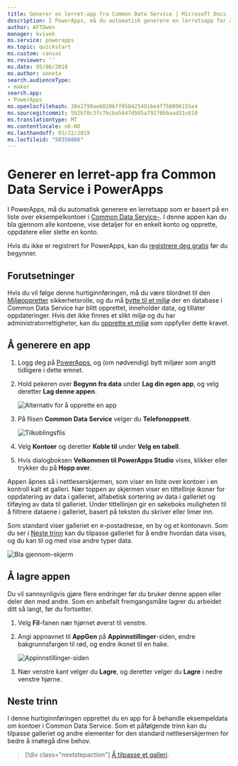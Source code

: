 ```yaml
---
title: Generer en lerret-app fra Common Data Service | Microsoft Docs
description: I PowerApps, må du automatisk generere en lerretsapp for å behandle data i Common Data Service
author: AFTOwen
manager: kvivek
ms.service: powerapps
ms.topic: quickstart
ms.custom: canvas
ms.reviewer: ''
ms.date: 05/06/2018
ms.author: anneta
search.audienceType:
- maker
search.app:
- PowerApps
ms.openlocfilehash: 38e2798ae60206ff0584254916e4f750096155e4
ms.sourcegitcommit: 5b2b70c3fc7bcba5647d505a79276bbaad31c610
ms.translationtype: MT
ms.contentlocale: nb-NO
ms.lasthandoff: 03/22/2019
ms.locfileid: "58356866"
---
```

# <a name="generate-a-canvas-app-from-common-data-service-in-powerapps"></a>Generer en lerret-app fra Common Data Service i PowerApps

I PowerApps, må du automatisk generere en lerretsapp som er basert på en liste over eksempelkontoer i [Common Data Service-](../common-data-service/data-platform-intro.md). I denne appen kan du bla gjennom alle kontoene, vise detaljer for en enkelt konto og opprette, oppdatere eller slette en konto.

Hvis du ikke er registrert for PowerApps, kan du [registrere deg gratis](https://web.powerapps.com?utm_source=padocs&utm_medium=linkinadoc&utm_campaign=referralsfromdoc) før du begynner.

## <a name="prerequisites"></a>Forutsetninger

Hvis du vil følge denne hurtiginnføringen, må du være tilordnet til den [Miljøoppretter](https://docs.microsoft.com/power-platform/admin/database-security.md#predefined-security-roles) sikkerhetsrolle, og du må [bytte til et miljø](working-with-environments.md) der en database i Common Data Service har blitt opprettet, inneholder data, og tillater oppdateringer. Hvis det ikke finnes et slikt miljø og du har administratorrettigheter, kan du [opprette et miljø](https://docs.microsoft.com/power-platform/admin/environments-administration.md#create-an-environment) som oppfyller dette kravet.

## <a name="generate-an-app"></a>Å generere en app

1. Logg deg på [PowerApps](https://web.powerapps.com?utm_source=padocs&utm_medium=linkinadoc&utm_campaign=referralsfromdoc), og (om nødvendig) bytt miljøer som angitt tidligere i dette emnet.

1. Hold pekeren over **Begynn fra data** under **Lag din egen app**, og velg deretter **Lag denne appen**.

    ![Alternativ for å opprette en app](./media/data-platform-create-app/start-from-data.png)

1. På flisen **Common Data Service** velger du **Telefonoppsett**.

    ![Tilkoblingsflis](./media/data-platform-create-app/connection-tile.png)

1. Velg **Kontoer** og deretter **Koble til** under **Velg en tabell**.

1. Hvis dialogboksen **Velkommen til PowerApps Studio** vises, klikker eller trykker du på **Hopp over**.

Appen åpnes så i nettleserskjermen, som viser en liste over kontoer i en kontroll kalt et galleri. Nær toppen av skjermen viser en tittellinje ikoner for oppdatering av data i galleriet, alfabetisk sortering av data i galleriet og tilføying av data til galleriet. Under tittellinjen gir en søkeboks muligheten til å filtrere dataene i galleriet, basert på teksten du skriver eller limer inn. 

Som standard viser galleriet en e-postadresse, en by og et kontonavn. Som du ser i [Neste trinn](data-platform-create-app.md#next-steps) kan du tilpasse galleriet for å endre hvordan data vises, og du kan til og med vise andre typer data.

![Bla gjennom-skjerm](./media/data-platform-create-app/browse-screen.png)

## <a name="save-the-app"></a>Å lagre appen
Du vil sannsynligvis gjøre flere endringer før du bruker denne appen eller deler den med andre. Som en anbefalt fremgangsmåte lagrer du arbeidet ditt så langt, før du fortsetter.

1. Velg **Fil**-fanen nær hjørnet øverst til venstre.

1. Angi appnavnet til **AppGen** på **Appinnstillinger**-siden, endre bakgrunnsfargen til rød, og endre ikonet til en hake.

    ![Appinnstillinger-siden](./media/data-platform-create-app/app-settings.png)

1. Nær venstre kant velger du **Lagre**, og deretter velger du **Lagre** i nedre venstre hjørne.

## <a name="next-steps"></a>Neste trinn
I denne hurtiginnføringen opprettet du en app for å behandle eksempeldata om kontoer i Common Data Service. Som et påfølgende trinn kan du tilpasse galleriet og andre elementer for den standard nettleserskjermen for bedre å imøtegå dine behov.

> [!div class="nextstepaction"]
> [Å tilpasse et galleri](customize-layout-sharepoint.md).

